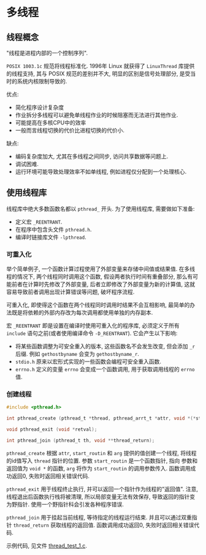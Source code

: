 # 多线程
## 线程概念
"线程是进程内部的一个控制序列".

`POSIX 1003.1c` 规范将线程标准化. 1996年 Linux 就获得了 `LinuxThread` 库提供的线程支持, 其与 POSIX 规范的差别并不大, 明显的区别是信号处理部分, 是受当时的系统内核限制导致的.

优点:
- 简化程序设计复杂度
- 作业拆分多线程可以避免单线程作业的时候阻塞而无法进行其他作业.
- 可能提高在多核CPU中的效率
- 一般而言线程切换的代价比进程切换的代价小.

缺点:
- 编码复杂度加大, 尤其在多线程之间同步, 访问共享数据等问题上.
- 调试困难.
- 运行环境可能导致处理效率不如单线程, 例如进程仅分配到一个处理核心.

## 使用线程库
线程库中绝大多数函数名都以 `pthread_` 开头. 为了使用线程库, 需要做如下准备:
- 定义宏 `_REENTRANT`.
- 在程序中包含头文件 `pthread.h`.
- 编译时链接库文件 `-lpthread`.

### 可重入化
举个简单例子, 一个函数计算过程使用了外部变量来存储中间值或结果值. 在多线程的情况下, 两个线程同时调用这个函数, 假设两者执行时间有重叠部分, 那么有可能前者在计算时先修改了外部变量, 后者立即修改了外部变量为新的计算值, 这就容易导致前者调用出现计算错误等问题, 破坏程序流程.

可重入化, 即使得这个函数在两个线程同时调用时结果不会互相影响, 最简单的办法既是将依赖的外部内存改为每次调用都使用单独的内存副本.

宏 `_REENTRANT` 即是设置在编译时使用可重入化的程序库, 必须定义于所有 `include` 语句之前(或者使用编译命令 `-D_REENTRANT`). 它会产生以下影响:
- 将某些函数调整为可安全重入的版本, 这些函数名不会发生改变, 但会添加 `_r` 后缀. 例如 `gethostbyname` 会变为 `gethostbyname_r`.
- `stdio.h` 原来以宏形式实现的一些函数会编程可安全重入函数.
- `errno.h` 定义的变量 `errno` 会变成一个函数调用, 用于获取调用线程的 `errno` 值.

### 创建线程
```C
#include <pthread.h>

int pthread_create (pthread_t *thread, pthread_arrt_t *attr, void *(*start_routin)(void *), void *arg);

void pthread_exit (void *retval);

int pthread_join (pthread_t th, void **thread_return);
```

`pthread_create` 根据 `attr`, `start_routin` 和 `arg` 提供的值创建一个线程, 将线程的id值写入 `thread` 指针的位置. 参数 `start_routin` 是一个函数指针, 指向 参数和返回值为 `void *` 的函数, `arg` 将作为 `start_routin` 的调用参数传入. 函数调用成功返回0, 失败时返回相关错误代码.

`pthread_exit` 用于线程终止执行, 并可以返回一个指针作为线程的"返回值". 注意, 线程退出后函数执行栈将被清理, 所以局部变量无法有效保存, 导致返回的指针变为野指针. 使用一个野指针科会引发各种程序错误.

`pthread_join` 用于挂起当前线程, 等待指定的线程运行结束. 并且可以通过双重指针 `thread_return` 获取线程的返回值. 函数调用成功返回0, 失败时返回相关错误代码.

示例代码, 见文件 [thread_test_1.c](./code/thread_test_1.c).
